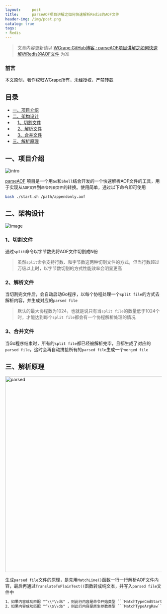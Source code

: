 ```yaml
---
layout:     post
title:      parseAOF项目讲解之如何快速解析Redis的AOF文件
header-img: /img/post.png
catalog: true
tags:
- Redis
---
```


> 文章内容更新请以 [WGrape GitHub博客 : parseAOF项目讲解之如何快速解析Redis的AOF文件](https://github.com/WGrape/Blog/issues/11) 为准

### 前言
本文原创，著作权归[WGrape](https://github.com/WGrape)所有，未经授权，严禁转载

## 目录
- [一、项目介绍](#1)
- [二、架构设计](#2)
- &nbsp;&nbsp;&nbsp; [1、切割文件](#21)
- &nbsp;&nbsp;&nbsp; [2、解析文件](#22)
- &nbsp;&nbsp;&nbsp; [3、合并文件](#23)
- [三、解析原理](#3)

## <span id="1">一、项目介绍</span>

![intro](https://user-images.githubusercontent.com/35942268/144971898-8aabbbbb-9ae5-4c1e-8ba1-b5d8dab1dd8f.png)

[parseAOF](https://github.com/WGrape/parseAOF) 项目是一个用```Go```和```Shell```结合开发的一个快速解析AOF文件的工具，用于实现从```AOF文件```到```命令列表文件```的转换。使用简单，通过以下命令即可使用

```bash
bash ./start.sh /path/appendonly.aof
```

## <span id="2">二、架构设计</span>

![image](https://user-images.githubusercontent.com/35942268/145674949-1459562a-4555-493b-9aea-ed1d7d3f23a4.png)

### <span id="21">1、切割文件</span>

通过```split```命令以字节数先将AOF文件切割成N份

> 虽然```split```命令支持行数、和字节数这两种切割文件的方式，但当行数超过万级以上时，以字节数切割的方式性能效率会明显更高

### <span id="22">2、解析文件</span>

当切割完文件后，会自动启动Go程序，以每个协程处理一个```split file```的方式去解析内容，并生成对应的```parsed file```

> 默认的最大协程数为1024，也就是说只有当```split file```的数量低于1024个时，才能达到每个```split file```都会有一个协程解析处理的情况

### <span id="23">3、合并文件</span>

当Go程序结束时，所有的```split file```都已经被解析完毕，且都生成了对应的```parsed file```，这时会再自动拼接所有的```parsed file```生成一个```merged file```

## <span id="3">三、解析原理</span>

<img width="629" alt="parsed" src="https://user-images.githubusercontent.com/35942268/145675487-21ddd6ca-f90e-4e71-aad3-d43a33c55044.png">

生成```parsed file```文件的原理，是先用```MatchLine()```函数一行一行解析AOF文件内容，最后再通过```TranslateToPlainText()```函数转成纯文本，并写入```parsed file```文件中

```txt
1、如果内容成功匹配 "^\\*\\d$" ，则此行内容是命令开始类型 ```MatchTypeCmdStart```
2、如果内容成功匹配 "^\\$\\d$" ，则此行内容是原生参数类型 ```MatchTypeArgRaw```
```

